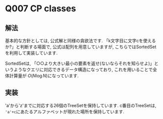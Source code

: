 # Q007 CP classes

## 解法
基本的な方針としては, 公式解と同様の貪欲法です. 
「k文字目に文字cを使えるか?」と判断する場面で, 公式は配列を用意していますが, こちらではSortedSet を利用して実装しています.

SortedSetは, 「○○より大きい最小の要素を返せ(ないならそれを知らせよ)」というようなクエリに対応できるデータ構造になっており, これを用いることで全体計算量が $O(N \log N)$になっています.

## 実装
'a'から'z'までに対応する26個のTreeSetを保持しています. c番目のTreeSetは, `'a'+c`にあたるアルファベットが現れた場所を保持しています.

